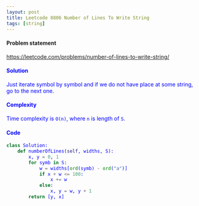 ```yaml
---
layout: post
title: Leetcode 0806 Number of Lines To Write String
tags: [string]
---
```


#### Problem statement

<a href="https://leetcode.com/problems/number-of-lines-to-write-string/"> <font color = blue>https://leetcode.com/problems/number-of-lines-to-write-string/

#### Solution
Just iterate symbol by symbol and if we do not have place at some string, go to the next one. 

#### Complexity
Time complexity is `O(n)`, where `n` is length of `S`.

#### Code
```python
class Solution:
    def numberOfLines(self, widths, S):
        x, y = 0, 1
        for symb in S:
            w = widths[ord(symb) - ord("a")]
            if x + w <= 100:
                x += w
            else:
                x, y = w, y + 1
        return [y, x]
```

